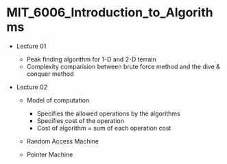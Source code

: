 # MIT_6006_Introduction_to_Algorithms

 - Lecture 01 
   - Peak finding algorithm for 1-D and 2-D terrain
   - Complexity comparision between brute force method and the dive & conquer method 
    
 - Lecture 02
   - Model of computation
     - Specifies the allowed operations by the algorithms
     - Specifies cost of the operation
     - Cost of algorithm = sum of each operation cost
   
   - Random Access Machine
   - Pointer Machine
     
   
